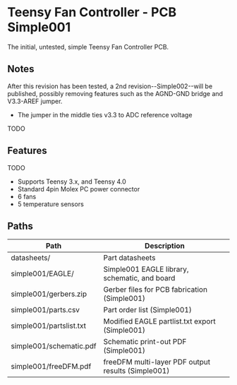 # Teensy Fan Controller - PCB Simple001

The initial, untested, simple Teensy Fan Controller PCB.


## Notes

After this revision has been tested, a 2nd revision--Simple002--will be published, possibly removing features such as the AGND-GND bridge and V3.3-AREF jumper.

- The jumper in the middle ties v3.3 to ADC reference voltage

TODO


## Features

TODO

- Supports Teensy 3.x, and Teensy 4.0
- Standard 4pin Molex PC power connector
- 6 fans
- 5 temperature sensors


## Paths


| Path | Description |
|----------|-------------|
| datasheets/ | Part datasheets
| simple001/EAGLE/ | Simple001 EAGLE library, schematic, and board
| simple001/gerbers.zip | Gerber files for PCB fabrication (Simple001)
| simple001/parts.csv | Part order list (Simple001)
| simple001/partslist.txt | Modified EAGLE partlist.txt export (Simple001)
| simple001/schematic.pdf | Schematic print-out PDF (Simple001)
| simple001/freeDFM.pdf | freeDFM multi-layer PDF output results (Simple001)

